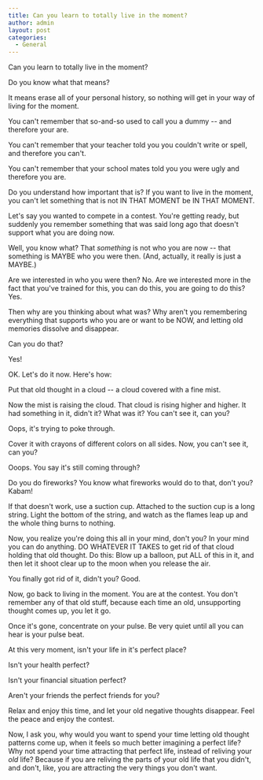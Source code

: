 ```yaml
---
title: Can you learn to totally live in the moment? 
author: admin
layout: post
categories:
  - General
---
```

Can you learn to totally live in the moment? 

Do you know what that means?

It means erase all of your personal history, so nothing will get in your way of living for the moment. 

You can't remember that so-and-so used to call you a dummy -- and therefore your are.

You can't remember that your teacher told you you couldn't write or spell, and therefore you can't.

You can't remember that your school mates told you you were ugly and therefore you are.

Do you understand how important that is? If you want to live in the moment, you can't let something that is not IN THAT MOMENT be IN THAT MOMENT.

Let's say you wanted to compete in a contest. You're getting ready, but suddenly you remember something that was said long ago that doesn't support what you are doing now. 

Well, you know what? That *something* is not who you are now -- that something is MAYBE who you were then. (And, actually, it really is just a MAYBE.) 

Are we interested in who you were then? No. Are we interested more in the fact that you've trained for this, you can do this, you are going to do this? Yes. 

Then why are you thinking about what was? Why aren't you remembering everything that supports who you are or want to be NOW, and letting old memories dissolve and disappear. 

Can you do that?

Yes!

OK. Let's do it now. Here's how:

Put that old thought in a cloud -- a cloud covered with a fine mist. 

Now the mist is raising the cloud. That cloud is rising higher and higher. It had something in it, didn't it? What was it? You can't see it, can you?

Oops, it's trying to poke through. 

Cover it with crayons of different colors on all sides. Now, you can't see it, can you? 

Ooops. You say it's still coming through? 

Do you do fireworks? You know what fireworks would do to that, don't you? Kabam! 

If that doesn't work, use a suction cup. Attached to the suction cup is a long string. Light the bottom of the string, and watch as the flames leap up and the whole thing burns to nothing. 

Now, you realize you're doing this all in your mind, don't you? In your mind you can do anything. 
DO WHATEVER IT TAKES to get rid of that cloud holding that old thought. Do this: Blow up a balloon, put ALL of this in it, and then let it shoot clear up to the moon when you release the air. 

You finally got rid of it, didn't you? Good.

Now, go back to living in the moment. You are at the contest. You don't remember any of that old stuff, because each time an old, unsupporting thought comes up, you let it go. 

Once it's gone, concentrate on your pulse. Be very quiet until all you can hear is your pulse beat.

At this very moment, isn't your life in it's perfect place?

Isn't your health perfect?

Isn't your financial situation perfect?

Aren't your friends the perfect friends for you?

Relax and enjoy this time, and let your old negative thoughts disappear. Feel the peace and enjoy the contest.

Now, I ask you, why would you want to spend your time letting old thought patterns come up, when it feels so much better imagining a perfect life? Why not spend your time attracting that perfect life, instead of reliving your *old* life? Because if you are reliving the parts of your old life that you didn't, and don't, like, you are attracting the very things you don't want.
